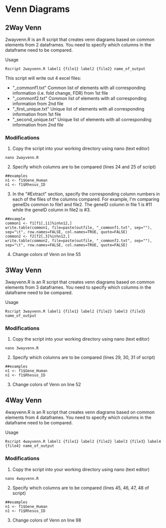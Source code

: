 # Venn Diagrams

## 2Way Venn
2wayvenn.R is an R script that creates venn diagrams based on common elements from 2 dataframes. You need to specify which columns in the dataframe need to be compared.

Usage
```
Rscript 2wayvenn.R label1 {file1} label2 {file2} name_of_output
```

This script will write out 4 excel files:
  - "_commonf1.txt" Common list of elements with all corresponding information (i.e. fold change, FDR) from 1st file
  - "_commonf2.txt" Common list of elements with all corresponding information from 2nd file
  - "_first_unique.txt" Unique list of elements with all corresponding information from 1st file
  - "_second_unique.txt" Unique list of elements with all corresponding information from 2nd file

### Modifications
1. Copy the script into your working directory using nano (text editor)
```
nano 2wayvenn.R
```
2. Specify which columns are to be compared (lines 24 and 25 of script)
```
##examples
n1 <- f1$Gene_Human
n1 <- f1$Rhesus_ID
```
3. In the "#Extract" section, specify the corresponding column numbers in each of the files of the columns compared. For example, I'm comparing geneIDs common to file1 and file2. The geneID column in file 1 is #11 while the geneID column in file2 is #3. 
```
##example
common1 <- f1[f1[,11]%in%n12,]
write.table(common1, file=paste(outfile, "_commonf1.txt", sep=""), sep="\t", row.names=FALSE, col.names=TRUE, quote=FALSE)
common2 <- f2[f2[,3]%in%n12,]
write.table(common2, file=paste(outfile, "_commonf2.txt", sep=""), sep="\t", row.names=FALSE, col.names=TRUE, quote=FALSE)
```

4. Change colors of Venn on line 55


## 3Way Venn
3wayvenn.R is an R script that creates venn diagrams based on common elements from 3 dataframes. You need to specify which columns in the dataframe need to be compared.

Usage
```
Rscript 3wayvenn.R label1 {file1} label2 {file2} label3 {file3} name_of_output
```

### Modifications
1. Copy the script into your working directory using nano (text editor)
```
nano 3wayvenn.R
```
2. Specify which columns are to be compared (lines 29, 30, 31 of script)
```
##examples
n1 <- f1$Gene_Human
n1 <- f1$Rhesus_ID
```
3. Change colors of Venn on line 52

## 4Way Venn
4wayvenn.R is an R script that creates venn diagrams based on common elements from 4 dataframes. You need to specify which columns in the dataframe need to be compared.

Usage
```
Rscript 4wayvenn.R label1 {file1} label2 {file2} label3 {file3} label4 {file4} name_of_output
```

### Modifications
1. Copy the script into your working directory using nano (text editor)
```
nano 4wayvenn.R
```
2. Specify which columns are to be compared (lines 45, 46, 47, 48 of script)
```
##examples
n1 <- f1$Gene_Human
n1 <- f1$Rhesus_ID
```
3. Change colors of Venn on line 98
